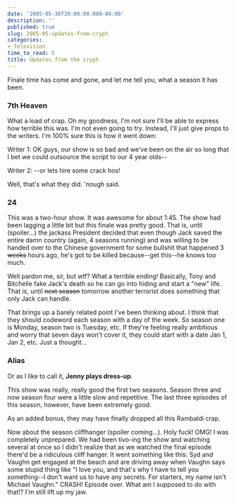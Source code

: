 ```yaml
---
date: '2005-05-30T20:00:00.000-04:00'
description: ''
published: true
slug: 2005-05-updates-from-crypt
categories:
- Television
time_to_read: 5
title: Updates from the crypt
---
```


Finale time has come and gone, and let me tell you, what a season it has been. <h3>7th Heaven</h3>What a load of crap. Oh my goodness, I'm not sure I'll be able to express how terrible this was. I'm not even going to try. Instead, I'll just give props to the writers. I'm 100% sure this is how it went down:

Writer 1: OK guys, our show is so bad and we've been on the air so long that I bet we could outsource the script to our 4 year olds--

Writer 2: --or lets hire some crack hos!

Well, that's what they did. 'nough said.<h3>24</h3>This was a two-hour show. It was awesome for about 1:45. The show had been lagging a little bit but this finale was pretty good. That is, until (spoiler...) the jackass President decided that even though Jack saved the entire damn country (again, 4 seasons running) and was willing to be handed over to the Chinese government for some bullshit that happened 3 <s>weeks</s> hours ago, he's got to be killed because--get this--he knows too much.

Well pardon me, sir, but wtf? What a terrible ending! Basically, Tony and Bitchelle fake Jack's death so he can go into hiding and start a "new" life. That is, until <s>next season</s> tomorrow another terrorist does something that only Jack can handle. 

That brings up a barely related point I've been thinking about. I think that they should codeword each season with a day of the week. So season one is Monday, season two is Tuesday, etc. If they're feeling really ambitious and worry that seven days won't cover it, they could start with a date Jan 1, Jan 2, etc. Just a thought...<h3>Alias</h3>Or as I like to call it, **Jenny plays dress-up**.

This show was really, really good the first two seasons. Season three and now season four were a little slow and repetitive. The last three episodes of this season, however, have been extremely good.

As an added bonus, they may have finally dropped all this Rambaldi crap.

Now about the season cliffhanger (spoiler coming...). Holy fuck! OMG! I was completely unprepared. We had been tivo-ing the show and watching several at once so I didn't realize that as we watched the final episode there'd be a ridiculous cliff hanger. It went something like this: Syd and Vaughn get engaged at the beach and are driving away when Vaughn says some stupid thing like "I love you, and that's why I have to tell you something--I don't want us to have any secrets. For starters, my name isn't Michael Vaughn." CRASH! Episode over. What am I supposed to do with that!? I'm still lift up my jaw.